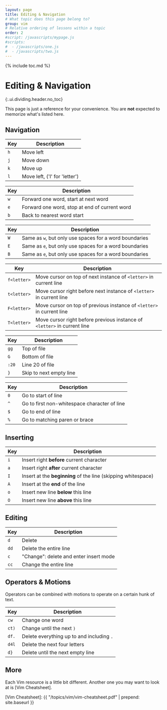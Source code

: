 ```yaml
---
layout: page
title: Editing & Navigation
# What topic does this page belong to?
group: vim
# Relative ordering of lessons within a topic
order: 2
#script: /javascripts/mypage.js
#scripts:
#  - /javascripts/one.js
#  - /javascripts/two.js
---
```



{% include toc.md %}

# Editing & Navigation
{:.ui.dividing.header.no_toc}

This page is just a reference for your convenience. You are __not__ expected to
memorize what's listed here.

## Navigation

| Key | Description                   |
| --- | -----------                   |
| `h` | Move left                     |
| `j` | Move down                     |
| `k` | Move up                       |
| `l` | Move left, ('l' for 'letter') |

| Key | Description                                   |
| --- | -----------                                   |
| `w` | Forward one word, start at next word          |
| `e` | Forward one word, stop at end of current word |
| `b` | Back to nearest word start                    |

| Key | Description                                            |
| --- | -----------                                            |
| `W` | Same as `w`, but only use spaces for a word boundaries |
| `E` | Same as `e`, but only use spaces for a word boundaries |
| `B` | Same as `e`, but only use spaces for a word boundaries |

| Key         | Description                                                              |
| ---         | -----------                                                              |
| `f<letter>` | Move cursor on top of next instance of `<letter>` in current line        |
| `t<letter>` | Move cursor right before next instance of `<letter>` in current line     |
| `F<letter>` | Move cursor on top of previous instance of `<letter>` in current line    |
| `T<letter>` | Move cursor right before previous instance of `<letter>` in current line |

| Key   | Description             |
| ---   | -----------             |
| `gg`  | Top of file             |
| `G`   | Bottom of file          |
| `:20` | Line 20 of file         |
| `}`   | Skip to next empty line |

| Key | Description                                  |
| --- | -----------                                  |
| `0` | Go to start of line                          |
| `^` | Go to first non-whitespace character of line |
| `$` | Go to end of line                            |
| `%` | Go to matching paren or brace                |


## Inserting

| Key | Description                                                   |
| --- | -----------                                                   |
| `i` | Insert right __before__ current character                     |
| `a` | Insert right __after__ current character                      |
| `I` | Insert at the __beginning__ of the line (skipping whitespace) |
| `A` | Insert at the __end__ of the line                             |
| `o` | Insert new line __below__ this line                           |
| `O` | Insert new line __above__ this line


## Editing

| Key  | Description                            |
| ---  | -----------                            |
| `d`  | Delete                                 |
| `dd` | Delete the entire line                 |
| `c`  | "Change": delete and enter insert mode |
| `cc` | Change the entire line                 |


## Operators & Motions

Operators can be combined with motions to operate on a certain hunk of text.

| Key   | Description                               |
| ---   | -----------                               |
| `cw`  | Change one word                           |
| `ct)` | Change until the next `)`                 |
| `df.` | Delete everything up to and including `.` |
| `d4l` | Delete the next four letters              |
| `d}`  | Delete until the next empty line          |

## More

Each Vim resource is a little bit different. Another one you may want to look at
is [Vim Cheatsheet].

[Vim Cheatsheet]: {{ "/topics/vim/vim-cheatsheet.pdf" | prepend: site.baseurl }}


